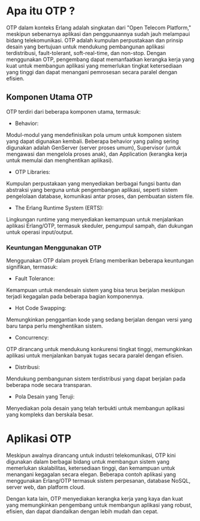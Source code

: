 # Apa itu OTP ?

OTP dalam konteks Erlang adalah singkatan dari "Open Telecom Platform," meskipun sebenarnya aplikasi dan penggunaannya sudah jauh melampaui bidang telekomunikasi. OTP adalah kumpulan perpustakaan dan prinsip desain yang bertujuan untuk mendukung pembangunan aplikasi terdistribusi, fault-tolerant, soft-real-time, dan non-stop. Dengan menggunakan OTP, pengembang dapat memanfaatkan kerangka kerja yang kuat untuk membangun aplikasi yang memerlukan tingkat ketersediaan yang tinggi dan dapat menangani pemrosesan secara paralel dengan efisien.

## Komponen Utama OTP

OTP terdiri dari beberapa komponen utama, termasuk:

- Behavior:

Modul-modul yang mendefinisikan pola umum untuk komponen sistem yang dapat digunakan kembali. Beberapa behavior yang paling sering digunakan adalah GenServer (server proses umum), Supervisor (untuk mengawasi dan mengelola proses anak), dan Application (kerangka kerja untuk memulai dan menghentikan aplikasi).

- OTP Libraries: 

Kumpulan perpustakaan yang menyediakan berbagai fungsi bantu dan abstraksi yang berguna untuk pengembangan aplikasi, seperti sistem pengelolaan database, komunikasi antar proses, dan pembuatan sistem file.

- The Erlang Runtime System (ERTS): 

Lingkungan runtime yang menyediakan kemampuan untuk menjalankan aplikasi Erlang/OTP, termasuk skeduler, pengumpul sampah, dan dukungan untuk operasi input/output.

### Keuntungan Menggunakan OTP

Menggunakan OTP dalam proyek Erlang memberikan beberapa keuntungan signifikan, termasuk:

- Fault Tolerance:

Kemampuan untuk mendesain sistem yang bisa terus berjalan meskipun terjadi kegagalan pada beberapa bagian komponennya.

- Hot Code Swapping: 

Memungkinkan penggantian kode yang sedang berjalan dengan versi yang baru tanpa perlu menghentikan sistem.

- Concurrency:

OTP dirancang untuk mendukung konkurensi tingkat tinggi, memungkinkan aplikasi untuk menjalankan banyak tugas secara paralel dengan efisien.

- Distribusi: 

Mendukung pembangunan sistem terdistribusi yang dapat berjalan pada beberapa node secara transparan.
    
- Pola Desain yang Teruji: 

Menyediakan pola desain yang telah terbukti untuk membangun aplikasi yang kompleks dan berskala besar.

# Aplikasi OTP

Meskipun awalnya dirancang untuk industri telekomunikasi, OTP kini digunakan dalam berbagai bidang untuk membangun sistem yang memerlukan skalabilitas, ketersediaan tinggi, dan kemampuan untuk menangani kegagalan secara elegan. Beberapa contoh aplikasi yang menggunakan Erlang/OTP termasuk sistem perpesanan, database NoSQL, server web, dan platform cloud.

Dengan kata lain, OTP menyediakan kerangka kerja yang kaya dan kuat yang memungkinkan pengembang untuk membangun aplikasi yang robust, efisien, dan dapat diandalkan dengan lebih mudah dan cepat.